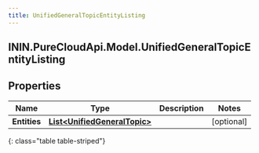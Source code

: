 ```yaml
---
title: UnifiedGeneralTopicEntityListing
---
```

## ININ.PureCloudApi.Model.UnifiedGeneralTopicEntityListing

## Properties

|Name | Type | Description | Notes|
|------------ | ------------- | ------------- | -------------|
| **Entities** | [**List&lt;UnifiedGeneralTopic&gt;**](UnifiedGeneralTopic.html) |  | [optional] |
{: class="table table-striped"}


